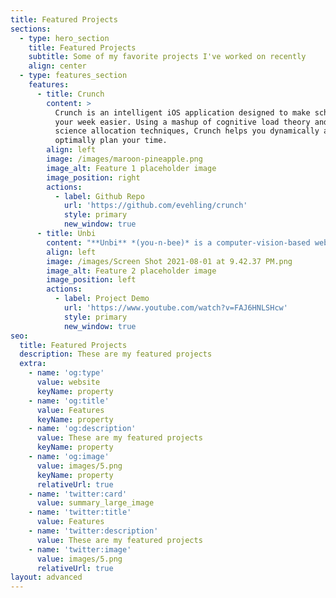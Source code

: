```yaml
---
title: Featured Projects
sections:
  - type: hero_section
    title: Featured Projects
    subtitle: Some of my favorite projects I've worked on recently
    align: center
  - type: features_section
    features:
      - title: Crunch
        content: >
          Crunch is an intelligent iOS application designed to make scheduling
          your week easier. Using a mashup of cognitive load theory and computer
          science allocation techniques, Crunch helps you dynamically and
          optimally plan your time.
        align: left
        image: /images/maroon-pineapple.png
        image_alt: Feature 1 placeholder image
        image_position: right
        actions:
          - label: Github Repo
            url: 'https://github.com/evehling/crunch'
            style: primary
            new_window: true
      - title: Unbi
        content: "**Unbi** *(you-n-bee)* is a computer-vision-based web service that identifies and redacts racially identifying information\_in police reports with the goal of reducing the effects of implicit bias during sentencing. **Unbi** was created by me and three other IBM interns for the 2020 IBM Intern hackathon.\n"
        align: left
        image: /images/Screen Shot 2021-08-01 at 9.42.37 PM.png
        image_alt: Feature 2 placeholder image
        image_position: left
        actions:
          - label: Project Demo
            url: 'https://www.youtube.com/watch?v=FAJ6HNLSHcw'
            style: primary
            new_window: true
seo:
  title: Featured Projects
  description: These are my featured projects
  extra:
    - name: 'og:type'
      value: website
      keyName: property
    - name: 'og:title'
      value: Features
      keyName: property
    - name: 'og:description'
      value: These are my featured projects
      keyName: property
    - name: 'og:image'
      value: images/5.png
      keyName: property
      relativeUrl: true
    - name: 'twitter:card'
      value: summary_large_image
    - name: 'twitter:title'
      value: Features
    - name: 'twitter:description'
      value: These are my featured projects
    - name: 'twitter:image'
      value: images/5.png
      relativeUrl: true
layout: advanced
---
```

